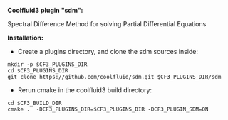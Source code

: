 **Coolfluid3 plugin "sdm":**

Spectral Difference Method for solving Partial Differential Equations

**Installation:**

  + Create a plugins directory, and clone the sdm sources inside:

```
mkdir -p $CF3_PLUGINS_DIR
cd $CF3_PLUGINS_DIR
git clone https://github.com/coolfluid/sdm.git $CF3_PLUGINS_DIR/sdm
```

  + Rerun cmake in the coolfluid3 build directory:

```
cd $CF3_BUILD_DIR
cmake .  -DCF3_PLUGINS_DIR=$CF3_PLUGINS_DIR -DCF3_PLUGIN_SDM=ON
```
